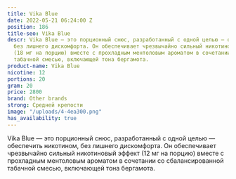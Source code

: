 ```yaml
---
title: Vika Blue
date: 2022-05-21 06:24:00 Z
position: 186
title-seo: Vika Blue
descr: Vika Blue — это порционный снюс, разработанный с одной целью — обеспечить никотином,
  без лишнего дискомфорта. Он обеспечивает чрезвычайно сильный никотиновый эффект
  (18 мг на порцию) вместе с прохладным ментоловым ароматом в сочетании со сбалансированной
  табачной смесью, включающей тона бергамота.
product-name: Vika Blue
nicotine: 12
portions: 20
gram: 20
price: 2800
brand: Other brands
strong: Средней крепости
image: "/uploads/4-4ea300.png"
has_availability: true
---
```


Vika Blue — это порционный снюс, разработанный с одной целью — обеспечить никотином, без лишнего дискомфорта. Он обеспечивает чрезвычайно сильный никотиновый эффект (12 мг на порцию) вместе с прохладным ментоловым ароматом в сочетании со сбалансированной табачной смесью, включающей тона бергамота.
